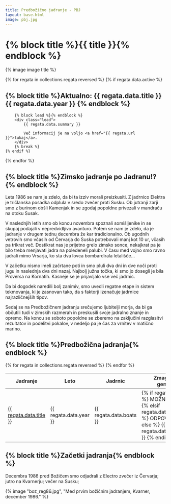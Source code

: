 ```yaml
---
title: Predbožično jadranje - PBJ
layout: base.html
image: pbj.jpg
---
```


<h1 class="!mb-gap">{% block title %}{{ title }}{% endblock %}</h1>

{% image image title %}

{% for regata in collections.regata reversed %}
    {% if regata.data.active %}
        <h2 class="!mb-gap">{% block title %}Aktualno: {{ regata.data.title }} {{ regata.data.year }} {% endblock %}</h2>

        {% block lead %}{% endblock %}
        <div class="lead">
            {{ regata.data.summary }}

            Več informacij je na voljo <a href="{{ regata.url }}">tukaj</a>.
        </div>
        {% break %}
    {% endif %}
{% endfor %}


<h2 class="!mb-gap">{% block title %}Zimsko jadranje po Jadranu!?{% endblock %}</h2>

Leta 1986 se nam je zdelo, da bi ta izziv morali preizkusiti. Z jadrnico Elektra je tričlanska posadka odplula v sredo zvečer proti Susku. Ob jutranji zarji smo z burinom obšli Kamenjak in se zgodaj popoldne privezali v mandraču na otoku Susak.

V naslednjih letih smo ob koncu novembra spoznali somišljenike in se skupaj podajali v nepredvidljivo avanturo. Potem se nam je zdelo, da je jadranje v drugem tednu decembra že kar tradicionalno. Ob ugodnih vetrovih smo včasih od Červarja do Suska potrebovali manj kot 10 ur, včasih pa trikrat več. Dostikrat nas je prijetno grelo zimsko sonce, nekajkrat pa je bilo treba menjavati jadra na poledeneli palubi. V času med vojno smo ravno jadrali mimo Vrsarja, ko sta dva lovca bombardirala letališče...

V začetku nismo imeli začrtane poti in smo pluli dva dni in dve noči proti jugu in naslednja dva dni nazaj. Najbolj južna točka, ki smo jo dosegli je bila Proversa na Kornatih. Kasneje se je prijavljalo vse več jadrnic.

Da bi dogodek naredili bolj zanimiv, smo uvedli regatne etape in sistem tekmovanja, ki je zasnovan tako, da s faktorji izenačuje jadrnice najrazličnejših tipov.

Sedaj se na Predbožičnem jadranju srečujemo ljubitelji morja, da bi ga občutili tudi v zimskih razmerah in preskusili svoje jadralno znanje in opremo. Na koncu se soboto popoldne se zberemo na zaključini razglasitvi rezultatov in podelitvi pokalov, v nedeljo pa je čas za vrnitev v matično marino.


<h2 class="!mb-gap">{% block title %}Predbožična jadranja{% endblock %}</h2>

<table class="min-w-full border-collapse">
    <thead>
        <tr>
            <th class="text-left w-1/3">Jadranje</th>
            <th class="text-center">Leto</th>
            <th class="text-center">Jadrnic</th>
            <th class="text-center">Zmagovalec: generalno</th>
            <th class="text-center">Zmagovalec: korigirano</th>
        </tr>
    </thead>
    <tbody>
        {% for regata in collections.regata reversed %}
            <tr>
                <td class="text-left"><a href="{{ regata.url }}"> {{ regata.data.title }} </a></td>
                <td class="text-center">{{ regata.data.year }}</td>
                <td class="text-center">{{ regata.data.boats }}</td>
                <td class="text-center">
                    {% if regata.data.active %}
                        MOŽNA PRIJAVA
                    {% elsif regata.data.cancelled %}
                        ODPOVEDANO
                    {% else %}
                        {{ regata.data.winner_abs }}
                    {% endif %}
                </td>
                <td class="text-center">{{ regata.data.winner_cor }}</td>
            </tr>
        {% endfor %}
    </tbody>
</table>

<h2 class="!mb-gap">{% block title %}Začetki jadranja{% endblock %}</h2>

Decembra 1986 pred Božičem smo odjadrali z Electro zvečer iz Červarja; jutro na Kvarnerju; večer na Susku;

{% image "boz_reg86.jpg", "Med prvim božičnim jadranjem, Kvarner, december 1986." %}

